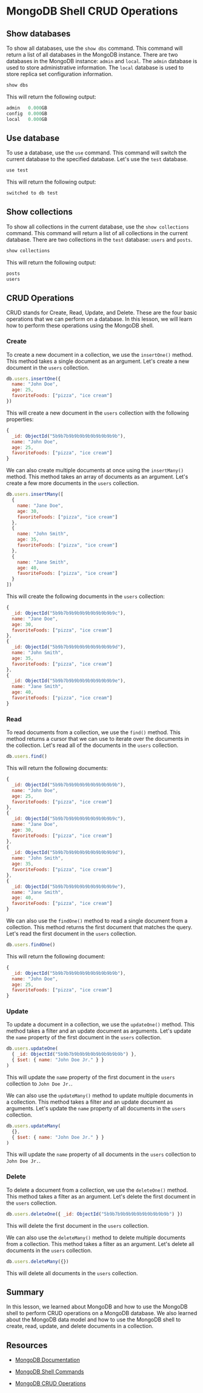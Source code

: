 <!-- 37-mongo_Shell_CRUD_Operations -->
# MongoDB Shell CRUD Operations

## Show databases

To show all databases, use the `show dbs` command. This command will return a list of all databases in the MongoDB instance. There are two databases in the MongoDB instance: `admin` and `local`. The `admin` database is used to store administrative information. The `local` database is used to store replica set configuration information.

```js
show dbs
```

This will return the following output:

```js
admin   0.000GB
config  0.000GB
local   0.000GB
```

## Use database

To use a database, use the `use` command. This command will switch the current database to the specified database. Let's use the `test` database.

```js
use test
```

This will return the following output:

```js
switched to db test
```

## Show collections

To show all collections in the current database, use the `show collections` command. This command will return a list of all collections in the current database. There are two collections in the `test` database: `users` and `posts`.

```js
show collections
```

This will return the following output:

```js
posts
users
```

## CRUD Operations

CRUD stands for Create, Read, Update, and Delete. These are the four basic operations that we can perform on a database. In this lesson, we will learn how to perform these operations using the MongoDB shell. 

### Create

To create a new document in a collection, we use the `insertOne()` method. This method takes a single document as an argument. Let's create a new document in the `users` collection.

```js
db.users.insertOne({
  name: "John Doe",
  age: 25,
  favoriteFoods: ["pizza", "ice cream"]
})
```

This will create a new document in the `users` collection with the following properties:

```js
{
  _id: ObjectId("5b9b7b9b9b9b9b9b9b9b9b9b"),
  name: "John Doe",
  age: 25,
  favoriteFoods: ["pizza", "ice cream"]
}
```

We can also create multiple documents at once using the `insertMany()` method. This method takes an array of documents as an argument. Let's create a few more documents in the `users` collection.

```js
db.users.insertMany([
  {
    name: "Jane Doe",
    age: 30,
    favoriteFoods: ["pizza", "ice cream"]
  },
  {
    name: "John Smith",
    age: 35,
    favoriteFoods: ["pizza", "ice cream"]
  },
  {
    name: "Jane Smith",
    age: 40,
    favoriteFoods: ["pizza", "ice cream"]
  }
])
```

This will create the following documents in the `users` collection:

```js
{
  _id: ObjectId("5b9b7b9b9b9b9b9b9b9b9b9c"),
  name: "Jane Doe",
  age: 30,
  favoriteFoods: ["pizza", "ice cream"]
},
{
  _id: ObjectId("5b9b7b9b9b9b9b9b9b9b9b9d"),
  name: "John Smith",
  age: 35,
  favoriteFoods: ["pizza", "ice cream"]
},
{
  _id: ObjectId("5b9b7b9b9b9b9b9b9b9b9b9e"),
  name: "Jane Smith",
  age: 40,
  favoriteFoods: ["pizza", "ice cream"]
}
```

### Read

To read documents from a collection, we use the `find()` method. This method returns a cursor that we can use to iterate over the documents in the collection. Let's read all of the documents in the `users` collection.

```js
db.users.find()
```

This will return the following documents:

```js
{
  _id: ObjectId("5b9b7b9b9b9b9b9b9b9b9b9b"),
  name: "John Doe",
  age: 25,
  favoriteFoods: ["pizza", "ice cream"]
},
{
  _id: ObjectId("5b9b7b9b9b9b9b9b9b9b9b9c"),
  name: "Jane Doe",
  age: 30,
  favoriteFoods: ["pizza", "ice cream"]
},
{
  _id: ObjectId("5b9b7b9b9b9b9b9b9b9b9b9d"),
  name: "John Smith",
  age: 35,
  favoriteFoods: ["pizza", "ice cream"]
},
{
  _id: ObjectId("5b9b7b9b9b9b9b9b9b9b9b9e"),
  name: "Jane Smith",
  age: 40,
  favoriteFoods: ["pizza", "ice cream"]
}
```

We can also use the `findOne()` method to read a single document from a collection. This method returns the first document that matches the query. Let's read the first document in the `users` collection.

```js
db.users.findOne()
```

This will return the following document:

```js
{
  _id: ObjectId("5b9b7b9b9b9b9b9b9b9b9b9b"),
  name: "John Doe",
  age: 25,
  favoriteFoods: ["pizza", "ice cream"]
}
```

### Update

To update a document in a collection, we use the `updateOne()` method. This method takes a filter and an update document as arguments. Let's update the `name` property of the first document in the `users` collection.

```js
db.users.updateOne(
  { _id: ObjectId("5b9b7b9b9b9b9b9b9b9b9b9b") },
  { $set: { name: "John Doe Jr." } }
)
```

This will update the `name` property of the first document in the `users` collection to `John Doe Jr.`.

We can also use the `updateMany()` method to update multiple documents in a collection. This method takes a filter and an update document as arguments. Let's update the `name` property of all documents in the `users` collection.

```js
db.users.updateMany(
  {},
  { $set: { name: "John Doe Jr." } }
)
```

This will update the `name` property of all documents in the `users` collection to `John Doe Jr.`.

### Delete

To delete a document from a collection, we use the `deleteOne()` method. This method takes a filter as an argument. Let's delete the first document in the `users` collection.

```js
db.users.deleteOne({ _id: ObjectId("5b9b7b9b9b9b9b9b9b9b9b9b") })
```

This will delete the first document in the `users` collection.

We can also use the `deleteMany()` method to delete multiple documents from a collection. This method takes a filter as an argument. Let's delete all documents in the `users` collection.

```js
db.users.deleteMany({})
```

This will delete all documents in the `users` collection.

## Summary

In this lesson, we learned about MongoDB and how to use the MongoDB shell to perform CRUD operations on a MongoDB database. We also learned about the MongoDB data model and how to use the MongoDB shell to create, read, update, and delete documents in a collection.

## Resources

- [MongoDB Documentation](https://docs.mongodb.com/manual/)

- [MongoDB Shell Commands](https://docs.mongodb.com/manual/reference/mongo-shell/)

- [MongoDB CRUD Operations](https://docs.mongodb.com/manual/crud/)